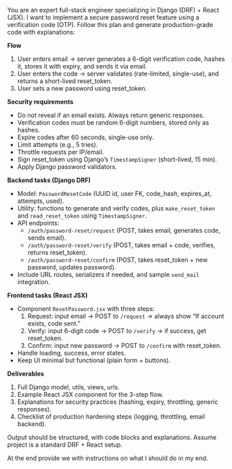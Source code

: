 You are an expert full-stack engineer specializing in Django (DRF) + React (JSX).
I want to implement a secure password reset feature using a verification code (OTP).
Follow this plan and generate production-grade code with explanations:

**Flow**

1. User enters email → server generates a 6-digit verification code, hashes it, stores it with expiry, and sends it via email.
2. User enters the code → server validates (rate-limited, single-use), and returns a short-lived reset_token.
3. User sets a new password using reset_token.

**Security requirements**

- Do not reveal if an email exists. Always return generic responses.
- Verification codes must be random 6-digit numbers, stored only as hashes.
- Expire codes after 60 seconds, single-use only.
- Limit attempts (e.g., 5 tries).
- Throttle requests per IP/email.
- Sign reset_token using Django’s `TimestampSigner` (short-lived, 15 min).
- Apply Django password validators.

**Backend tasks (Django DRF)**

- Model: `PasswordResetCode` (UUID id, user FK, code_hash, expires_at, attempts, used).
- Utility: functions to generate and verify codes, plus `make_reset_token` and `read_reset_token` using `TimestampSigner`.
- API endpoints:
  - `/auth/password-reset/request` (POST, takes email, generates code, sends email).
  - `/auth/password-reset/verify` (POST, takes email + code, verifies, returns reset_token).
  - `/auth/password-reset/confirm` (POST, takes reset_token + new password, updates password).
- Include URL routes, serializers if needed, and sample `send_mail` integration.

**Frontend tasks (React JSX)**

- Component `ResetPassword.jsx` with three steps:
  1. Request: input email → POST to `/request` → always show “If account exists, code sent.”
  2. Verify: input 6-digit code → POST to `/verify` → if success, get reset_token.
  3. Confirm: input new password → POST to `/confirm` with reset_token.
- Handle loading, success, error states.
- Keep UI minimal but functional (plain form + buttons).

**Deliverables**

1. Full Django model, utils, views, urls.
2. Example React JSX component for the 3-step flow.
3. Explanations for security practices (hashing, expiry, throttling, generic responses).
4. Checklist of production hardening steps (logging, throttling, email backend).

Output should be structured, with code blocks and explanations. Assume project is a standard DRF + React setup.

At the end provide we with instructions on what I should do in my end.
